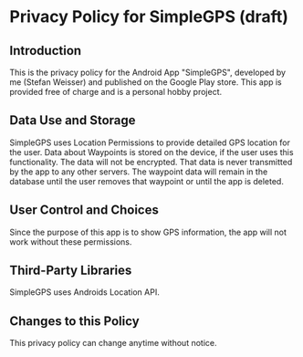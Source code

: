 # Privacy Policy for SimpleGPS (draft)

## Introduction

This is the privacy policy for the Android App "SimpleGPS", developed by me (Stefan Weisser) and published on the Google Play store.
This app is provided free of charge and is a personal hobby project.

## Data Use and Storage

SimpleGPS uses Location Permissions to provide detailed GPS location for the user.
Data about Waypoints is stored on the device, if the user uses this functionality. The data will not be encrypted.
That data is never transmitted by the app to any other servers.
The waypoint data will remain in the database until the user removes that waypoint or until the app is deleted.

## User Control and Choices

Since the purpose of this app is to show GPS information, the app will not work without these permissions.

## Third-Party Libraries

SimpleGPS uses Androids Location API.

## Changes to this Policy

This privacy policy can change anytime without notice.
